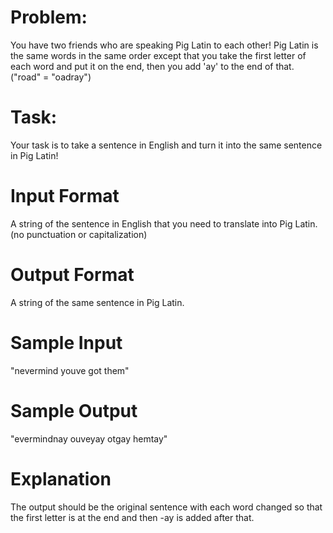 # Problem:
You have two friends who are speaking Pig Latin to each other! Pig Latin is the same words in the same order except that you take the first letter of each word and put it on the end, then you add 'ay' to the end of that. ("road" = "oadray") 

# Task:
Your task is to take a sentence in English and turn it into the same sentence in Pig Latin! 

# Input Format 
A string of the sentence in English that you need to translate into Pig Latin. (no punctuation or capitalization)

# Output Format 
A string of the same sentence in Pig Latin.

# Sample Input 
"nevermind youve got them"

# Sample Output 
"evermindnay ouveyay otgay hemtay"

# Explanation
The output should be the original sentence with each word changed so that the first letter is at the end and then -ay is added after that.